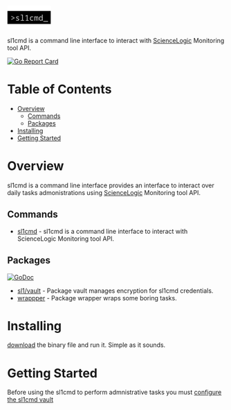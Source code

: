 ![](docs/logo/logo.png)

sl1cmd is a command line interface to interact with [ScienceLogic](https://sciencelogic.com/product/technologies/compute) Monitoring tool API.


[![Go Report Card](https://goreportcard.com/badge/github.com/marco-ostaska/sl1cmd)](https://goreportcard.com/report/github.com/marco-ostaska/sl1cmd)

# Table of Contents

- [Overview](#overview)
  - [Commands](#commands)
  - [Packages](#packages)
- [Installing](#intalling)
- [Getting Started](#getting-started)


# Overview

sl1cmd is a command line interface provides an interface to interact over daily tasks admonistrations using [ScienceLogic](https://sciencelogic.com/product/technologies/compute) Monitoring tool API.

## Commands

- [sl1cmd](docs/cmd/sl1cmd.md) - sl1cmd is a command line interface to interact with ScienceLogic Monitoring tool API.

## Packages 
[![GoDoc](https://godoc.org/github.com/marco-ostaska/sl1cmd?status.svg)](https://godoc.org/github.com/marco-ostaska/sl1cmd)

- [sl1/vault](https://godoc.org/github.com/marco-ostaska/sl1cmd/pkg/sl1/vault) - Package vault manages encryption for sl1cmd credentials.
- [wrappper](https://godoc.org/github.com/marco-ostaska/sl1cmd/pkg/wrapper) - Package wrapper wraps some boring tasks.


# Installing

[download](../../releases) the binary file and run it. Simple as it sounds. 

# Getting Started

Before using the sl1cmd to perform admnistrative tasks you must [configure the sl1cmd vault](docs/cmd/sl1cmd_vault_new.md)


 

    

